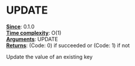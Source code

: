 # UPDATE
<ins>**Since**</ins>: 0.1.0  
<ins>**Time complexity**</ins>: O(1)  
<ins>**Arguments**</ins>: UPDATE <key> <value>  
<ins>**Returns**</ins>: (Code: 0) if succeeded or (Code: 1) if not  

Update the value of an existing key
